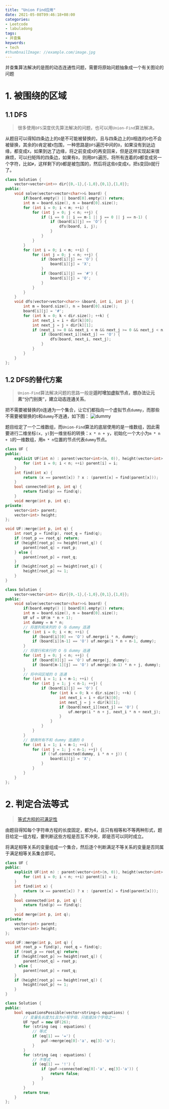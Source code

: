 ```yaml
---
title: "Union Find应用"
date: 2021-05-08T09:46:18+08:00
categories:
- Leetcode
- labuladong
tags:
- 并查集
keywords:
- tech
#thumbnailImage: //example.com/image.jpg
---
```

并查集算法解决的是图的动态连通性问题，需要将原始问题抽象成一个有关图论的问题
<!--more-->
# 1. 被围绕的区域
## 1.1 DFS
> 很多使用`DFS`深度优先算法解决的问题，也可以用`Union-Find`算法解决。

从题目可以得知四条边上的`O`是不可能被替换的，且与四条边上的`O`相连的`O`也不会被替换，其余的`O`肯定被`X`包围，一种思路是`DFS`遍历中间的`O`，如果没有到达边缘，都变成`X`，如果到达了边缘，将之前变成`X`的再变回来，但是这样实现起来很麻烦，可以扫矩阵的四条边，如果有`O`，则用`DFS`遍历，将所有连着的`O`都变成另一个字符，比如`#`，这样剩下的`O`都是被包围的，然后将这些`O`变成`X`，把`$`变回`O`就行了。

```cpp
class Solution {
    vector<vector<int>> dir{{0,-1},{-1,0},{0,1},{1,0}};
public:
    void solve(vector<vector<char>>& board) {
        if(board.empty() || board[0].empty()) return;
        int m = board.size(), n = board[0].size();
        for (int i = 0; i < m; ++i) {
            for (int j = 0; j < n; ++j) {
                if (i == 0 || i == m-1 || j == 0 || j == n-1) {
                    if (board[i][j] == 'O') {
                        dfs(board, i, j);
                    }
                }
            }
        }
        for (int i = 0; i < m; ++i) {
            for (int j = 0; j < n; ++j) {
                if (board[i][j] == 'O') {
                    board[i][j] = 'X';
                }
                if (board[i][j] == '#') {
                    board[i][j] = 'O';
                }
            }
        }
    }
    void dfs(vector<vector<char>> &board, int i, int j) {
        int m = board.size(), n = board[0].size();
        board[i][j] = '#';
        for (int k = 0; k < dir.size(); ++k) {
            int next_i = i + dir[k][0];
            int next_j = j + dir[k][1];
            if (next_i >= 0 && next_i < m && next_j >= 0 && next_j < n) {
                if (board[next_i][next_j] == 'O') {
                    dfs(board, next_i, next_j);
                }
            }
        }
    }
};
```

## 1.2 DFS的替代方案
> `Union-Find`算法解决问题的思路一般是**适时增加虚拟节点，想办法让元素“分门别类”，建立动态连通关系**。

把不需要被替换的`O`连通为一个集合，让它们都指向一个虚拟节点`dummy`，而那些不需要被替换的`O`和`dummy`不连通，如下图：
![dummy]()

题目给定了一个二维数组，而`Union-Find`算法的底层使用的是一维数组，因此需要进行二维坐标`(x, y)`到一维坐标的转换：`x * n + y`，初始化一个大小为`m * n + 1`的一维数组，用`m * n`位置的节点代表`dummy`节点。

```cpp
class UF {
public:
    explicit UF(int n) : parent(vector<int>(n, 0)), height(vector<int>(n, 1)) {
        for (int i = 0; i < n; ++i) parent[i] = i;
    }
    int find(int x) {
        return (x == parent[x]) ? x : (parent[x] = find(parent[x])); 
    }
    bool connected(int p, int q) {
        return find(p) == find(q);
    }
    void merge(int p, int q);
private:
    vector<int> parent;
    vector<int> height;
};

void UF::merge(int p, int q) {
    int root_p = find(p), root_q = find(q);
    if (root_p == root_q) return;
    if (height[root_p] >= height[root_q]) {
        parent[root_q] = root_p;
    } else {
        parent[root_p] = root_q;
    }
    if (height[root_p] == height[root_q]) {
        height[root_p] += 1;
    }
}

class Solution {
    vector<vector<int>> dir{{0,-1},{-1,0},{0,1},{1,0}};
public:
    void solve(vector<vector<char>>& board) {
        if(board.empty() || board[0].empty()) return;
        int m = board.size(), n = board[0].size();
        UF uf = UF(m * n + 1);
        int dummy = m * n;
        // 将首列和末列的 O 与 dummy 连通
        for (int i = 0; i < m; ++i) {
            if (board[i][0] == 'O') uf.merge(i * n, dummy);
            if (board[i][n-1] == 'O') uf.merge(i * n + n-1, dummy);
        }
        // 将首行和末行的 O 与 dummy 连通
        for (int j = 0; j < n; ++j) {
            if (board[0][j] == 'O') uf.merge(j, dummy);
            if (board[m-1][j] == 'O') uf.merge((m-1) * n + j, dummy);
        }
        // 将中间区域的 O 连通
        for (int i = 1; i < m-1; ++i) {
            for (int j = 1; j < n-1; ++j) {
                if (board[i][j] == 'O') {
                    for (int k = 0; k < dir.size(); ++k) {
                        int next_i = i + dir[k][0];
                        int next_j = j + dir[k][1];
                        if (board[next_i][next_j] == 'O') {
                            uf.merge(i * n + j, next_i * n + next_j);
                        }
                    }
                }
            }
        }
        // 替换所有不和 dummy 连通的 O
        for (int i = 1; i < m-1; ++i) {
            for (int j = 1; j < n-1; ++j) {
                if (!uf.connected(dummy, i * n + j)) {
                    board[i][j] = 'X';
                }
            }
        }
    }
};
```

# 2. 判定合法等式
> [等式方程的可满足性](https://leetcode-cn.com/problems/satisfiability-of-equality-equations/)

由题目得知每个字符串方程的长度固定，都为4，且只有相等和不等两种形式，题目给定一组方程，要判断这些方程是否互不冲突，即是否可以同时成立。

将满足相等关系的变量组成一个集合，然后逐个判断满足不等关系的变量是否同属于满足相等关系集合即可。

```cpp
class UF {
public:
    explicit UF(int n) : parent(vector<int>(n, 0)), height(vector<int>(n, 1)) {
        for (int i = 0; i < n; ++i) parent[i] = i;
    }
    int find(int x) {
        return (x == parent[x]) ? x : (parent[x] = find(parent[x]));
    }
    bool connected(int p, int q) {
        return find(p) == find(q);
    }
    void merge(int p, int q);
private:
    vector<int> parent;
    vector<int> height;
};

void UF::merge(int p, int q) {
    int root_p = find(p), root_q = find(q);
    if (root_p == root_q) return;
    if (height[root_p] >= height[root_q]) {
        parent[root_q] = root_p;
    } else {
        parent[root_p] = root_q;
    }
    if (height[root_p] == height[root_q]) {
        height[root_p] += 1;
    }
}

class Solution {
public:
    bool equationsPossible(vector<string>& equations) {
        // 变量名长度为1且为小写字母，只能是26个字母之一
        UF *puf = new UF(26);
        for (string &eq : equations) {
            // 等式
            if (eq[1] == '=') {
                puf->merge(eq[0]-'a', eq[3]-'a');
            }
        }
        for (string &eq : equations) {
            // 不等式
            if (eq[1] == '!') {
                if (puf->connected(eq[0]-'a', eq[3]-'a')) {
                    return false;
                }
            }
        }
        return true;
    }
};
```
